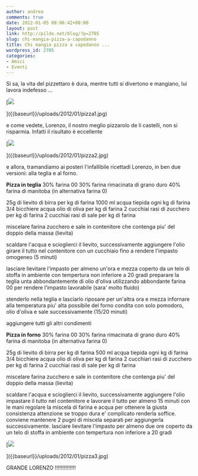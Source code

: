 ```yaml
---
author: andrea
comments: true
date: 2012-01-05 08:06:42+00:00
layout: post
link: http://pilde.net/blog/?p=2705
slug: chi-mangia-pizza-a-capodanno
title: Chi mangia pizza a capodanno ...
wordpress_id: 2705
categories:
- Amici
- Eventi
---
```


Si sa, la vita del pizzettaro è dura, mentre tutti si divertono e mangiano, lui lavora indefesso ...

[![]({{baseurl}}/uploads/2012/01/pizza1.jpg)


]({{baseurl}}/uploads/2012/01/pizza1.jpg)




e come vedete, Lorenzo, il nostro meglio pizzarolo de li castelli, non si risparmia. Infatti il risultato è eccellente

[![]({{baseurl}}/uploads/2012/01/pizza2.jpg)


]({{baseurl}}/uploads/2012/01/pizza2.jpg)




e allora, tramandiamo ai posteri l'infallibile ricettadi Lorenzo, in ben due versioni: alla teglia e al forno.

**Pizza in teglia**
30% farina 00
30% farina rimacinata di grano duro
40% farina di manitoba (in alternativa farina 0)



25g di lievito di birra per kg di farina
1000 ml acqua tiepida ogni kg di farina
3/4 bicchiere acqua olio di oliva per kg di farina
2 cucchiai rasi di zucchero per kg di farina
2 cucchiai rasi di sale per kg di farina

miscelare farina zucchero e sale in contenitore che contenga piu' del doppio della massa (lievita)



scaldare l'acqua e scioglierci il lievito, successivamente aggiungere l'olio
girare il tutto nel contenitore con un cucchiaio fino a rendere l'impasto omogeneo (5 minuti)



lasciare lievitare l'impasto per almeno un'ora e mezza coperto da un telo di stoffa in ambiente con tempertura non inferiore a 20 gradi
preparare la teglia unta abbondantemente di olio d'oliva
utilizzando abbondante farina 00 per rendere l'impasto lavorabile (sara' molto fluido)


 stenderlo nella teglia e lasciarlo riposare per un'altra ora e mezza
infornare alla temperatura piu' alta possibile del forno condita con solo pomodoro, olio d'oliva e sale
successivamente (15/20 minuti)


 aggiungere tutti gli altri condimenti

**Pizza in forno**
30% farina 00
30% farina rimacinata di grano duro
40% farina di manitoba (in alternativa farina 0)



25g di lievito di birra per kg di farina
500 ml acqua tiepida ogni kg di farina
3/4 bicchiere acqua olio di oliva per kg di farina
2 cucchiari rasi di zucchero per kg di farina
2 cucchiai rasi di sale per kg di farina

miscelare farina zucchero e sale in contenitore che contenga piu' del doppio della massa (lievita)



scaldare l'acqua e scioglierci il lievito, successivamente aggiungere l'olio
impastare il tutto nel contenitore e lavorare il tutto per almeno 15 minuti con le mani
regolare la miscela di farina e acqua per ottenere la giusta consistenza attenzione se troppo dura e' complicato renderla soffice. conviene mantenere 2 pugni di miscela separati per aggiungerla successivamente.
lasciare lievitare l'impasto per almeno due ore coperto da un telo di stoffa in ambiente con tempertura non inferiore a 20 gradi

[![]({{baseurl}}/uploads/2012/01/pizza3.jpg)


]({{baseurl}}/uploads/2012/01/pizza3.jpg)




GRANDE LORENZO !!!!!!!!!!!!!!
